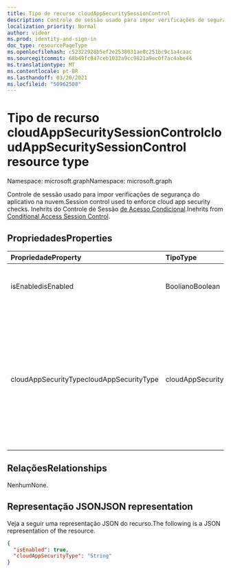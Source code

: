 ```yaml
---
title: Tipo de recurso cloudAppSecuritySessionControl
description: Controle de sessão usado para impor verificações de segurança do aplicativo na nuvem.
localization_priority: Normal
author: videor
ms.prod: identity-and-sign-in
doc_type: resourcePageType
ms.openlocfilehash: c52322928b5ef2e2538031ae8c251bc9c1a4caac
ms.sourcegitcommit: 68b49fc847ceb1032a9cc9821a9ec0f7ac4abe44
ms.translationtype: MT
ms.contentlocale: pt-BR
ms.lasthandoff: 03/20/2021
ms.locfileid: "50962508"
---
```

# <a name="cloudappsecuritysessioncontrol-resource-type"></a><span data-ttu-id="749b2-103">Tipo de recurso cloudAppSecuritySessionControl</span><span class="sxs-lookup"><span data-stu-id="749b2-103">cloudAppSecuritySessionControl resource type</span></span>

<span data-ttu-id="749b2-104">Namespace: microsoft.graph</span><span class="sxs-lookup"><span data-stu-id="749b2-104">Namespace: microsoft.graph</span></span>

<span data-ttu-id="749b2-105">Controle de sessão usado para impor verificações de segurança do aplicativo na nuvem.</span><span class="sxs-lookup"><span data-stu-id="749b2-105">Session control used to enforce cloud app security checks.</span></span> <span data-ttu-id="749b2-106">Inehrits do Controle de Sessão [de Acesso Condicional](conditionalaccesssessioncontrol.md).</span><span class="sxs-lookup"><span data-stu-id="749b2-106">Inehrits from [Conditional Access Session Control](conditionalaccesssessioncontrol.md).</span></span>

## <a name="properties"></a><span data-ttu-id="749b2-107">Propriedades</span><span class="sxs-lookup"><span data-stu-id="749b2-107">Properties</span></span>

| <span data-ttu-id="749b2-108">Propriedade</span><span class="sxs-lookup"><span data-stu-id="749b2-108">Property</span></span>     | <span data-ttu-id="749b2-109">Tipo</span><span class="sxs-lookup"><span data-stu-id="749b2-109">Type</span></span>        | <span data-ttu-id="749b2-110">Descrição</span><span class="sxs-lookup"><span data-stu-id="749b2-110">Description</span></span> |
|:-------------|:------------|:------------|
|<span data-ttu-id="749b2-111">isEnabled</span><span class="sxs-lookup"><span data-stu-id="749b2-111">isEnabled</span></span>     |<span data-ttu-id="749b2-112">Booliano</span><span class="sxs-lookup"><span data-stu-id="749b2-112">Boolean</span></span>      | <span data-ttu-id="749b2-113">Especifica se o controle de sessão está habilitado.</span><span class="sxs-lookup"><span data-stu-id="749b2-113">Specifies whether the session control is enabled.</span></span> |
|<span data-ttu-id="749b2-114">cloudAppSecurityType</span><span class="sxs-lookup"><span data-stu-id="749b2-114">cloudAppSecurityType</span></span>|<span data-ttu-id="749b2-115">cloudAppSecuritySessionControlType</span><span class="sxs-lookup"><span data-stu-id="749b2-115">cloudAppSecuritySessionControlType</span></span>| <span data-ttu-id="749b2-116">Os valores possíveis são: `mcasConfigured`, `monitorOnly`, `blockDownloads`, `unknownFutureValue`.</span><span class="sxs-lookup"><span data-stu-id="749b2-116">Possible values are: `mcasConfigured`, `monitorOnly`, `blockDownloads`, `unknownFutureValue`.</span></span> <span data-ttu-id="749b2-117">Para obter mais informações, [consulte Deploy Conditional Access App Control for featured apps](/cloud-app-security/proxy-deployment-aad).</span><span class="sxs-lookup"><span data-stu-id="749b2-117">For more information, see [Deploy Conditional Access App Control for featured apps](/cloud-app-security/proxy-deployment-aad).</span></span> |

## <a name="relationships"></a><span data-ttu-id="749b2-118">Relações</span><span class="sxs-lookup"><span data-stu-id="749b2-118">Relationships</span></span>

<span data-ttu-id="749b2-119">Nenhum</span><span class="sxs-lookup"><span data-stu-id="749b2-119">None.</span></span>

## <a name="json-representation"></a><span data-ttu-id="749b2-120">Representação JSON</span><span class="sxs-lookup"><span data-stu-id="749b2-120">JSON representation</span></span>

<span data-ttu-id="749b2-121">Veja a seguir uma representação JSON do recurso.</span><span class="sxs-lookup"><span data-stu-id="749b2-121">The following is a JSON representation of the resource.</span></span>

<!-- {
  "blockType": "resource",
  "optionalProperties": [

  ],
  "@odata.type": "microsoft.graph.cloudAppSecuritySessionControl",
  "baseType": "microsoft.graph.conditionalAccessSessionControl"
}-->

```json
{
  "isEnabled": true,
  "cloudAppSecurityType": "String"
}
```

<!-- uuid: 16cd6b66-4b1a-43a1-adaf-3a886856ed98
2019-02-04 14:57:30 UTC -->
<!-- {
  "type": "#page.annotation",
  "description": "cloudAppSecuritySessionControl resource",
  "keywords": "",
  "section": "documentation",
  "tocPath": ""
}-->
